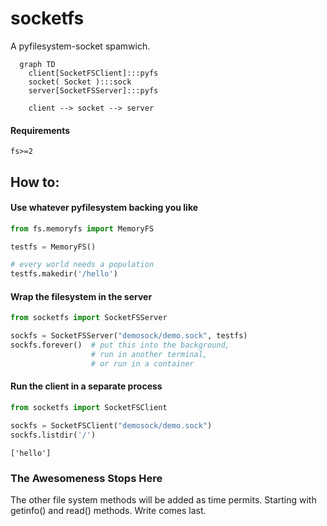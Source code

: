 # socketfs

A pyfilesystem-socket spamwich.


```mermaid
  graph TD
    client[SocketFSClient]:::pyfs
    socket( Socket ):::sock
    server[SocketFSServer]:::pyfs

    client --> socket --> server

```

#### Requirements
    
    fs>=2


## How to:

#### Use whatever pyfilesystem backing you like


```python
from fs.memoryfs import MemoryFS

testfs = MemoryFS()

# every world needs a population
testfs.makedir('/hello')

```

#### Wrap the filesystem in the server


```python
from socketfs import SocketFSServer

sockfs = SocketFSServer("demosock/demo.sock", testfs)
sockfs.forever()  # put this into the background,
                  # run in another terminal,
                  # or run in a container

```

#### Run the client in a separate process


```python
from socketfs import SocketFSClient

sockfs = SocketFSClient("demosock/demo.sock")
sockfs.listdir('/')

```




    ['hello']



### The Awesomeness Stops Here

The other file system methods will be added as time permits. Starting with getinfo() and read() methods. Write comes last.

